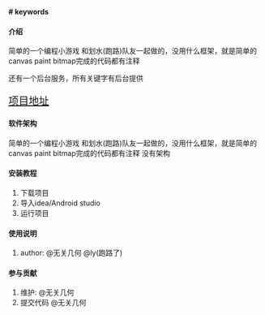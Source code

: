  **# keywords** 

#### 介绍
简单的一个编程小游戏 和划水(跑路)队友一起做的，没用什么框架，就是简单的canvas paint bitmap完成的代码都有注释 

还有一个后台服务，所有关键字有后台提供<p style="color:red;font-size:20px">[项目地址](https://gitee.com/dancun/keyword)<p>

#### 软件架构
简单的一个编程小游戏 和划水(跑路)队友一起做的，没用什么框架，就是简单的canvas paint bitmap完成的代码都有注释
没有架构



#### 安装教程


    
1. 下载项目
1. 导入idea/Android studio
1. 运行项目


#### 使用说明

1.  author: @无关几何 @ly(跑路了)


#### 参与贡献

1.   维护: @无关几何
1.   提交代码 @无关几何

  




